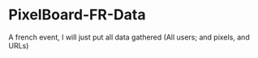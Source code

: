 # PixelBoard-FR-Data
A french event, I will just put all data gathered (All users; and pixels, and URLs)
